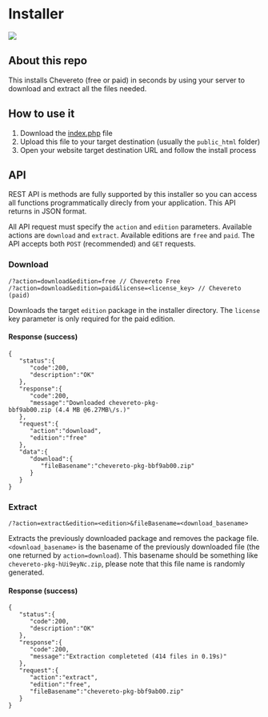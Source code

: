 Installer
=

<img src="https://chevereto.com/src/img/installer/screen.jpg?20171112">

## About this repo

This installs Chevereto (free or paid) in seconds by using your server to download and extract all the files needed.

## How to use it

1. Download the [index.php](https://chevereto.com/download/file/installer) file
2. Upload this file to your target destination (usually the `public_html` folder)
3. Open your website target destination URL and follow the install process

## API

REST API is methods are fully supported by this installer so you can access all functions programmatically direcly from your application. This API returns in JSON format.

All API request must specify the `action` and `edition` parameters. Available actions are `download` and `extract`. Available editions are `free` and `paid`. The API accepts both `POST` (recommended) and `GET` requests.

### Download
```
/?action=download&edition=free // Chevereto Free
/?action=download&edition=paid&license=<license_key> // Chevereto (paid)
```
Downloads the target `edition` package in the installer directory. The `license` key parameter is only required for the paid edition.

#### Response (success)
```
{  
   "status":{  
      "code":200,
      "description":"OK"
   },
   "response":{  
      "code":200,
      "message":"Downloaded chevereto-pkg-bbf9ab00.zip (4.4 MB @6.27MB\/s.)"
   },
   "request":{  
      "action":"download",
      "edition":"free"
   },
   "data":{  
      "download":{  
         "fileBasename":"chevereto-pkg-bbf9ab00.zip"
      }
   }
}
```

### Extract
```
/?action=extract&edition=<edition>&fileBasename=<download_basename>
```
Extracts the previously downloaded package and removes the package file. `<download_basename>` is the basename of the previously downloaded file (the one returned by `action=download`). This basename should be something like `chevereto-pkg-hUi9eyNc.zip`, please note that this file name is randomly generated.

#### Response (success)
```
{  
   "status":{  
      "code":200,
      "description":"OK"
   },
   "response":{  
      "code":200,
      "message":"Extraction completeted (414 files in 0.19s)"
   },
   "request":{  
      "action":"extract",
      "edition":"free",
      "fileBasename":"chevereto-pkg-bbf9ab00.zip"
   }
}
```
